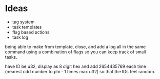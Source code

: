 # Ideas

- tag system
- task templates
- flag based actions
- task log

being able to make from template, close, and add a log all in the same command using a combination of flags so you can keep track of small tasks.

have ID be u32, display as 8 digit hex and add 2654435769 each time (nearest odd number to phi - 1 times max u32) so that the IDs feel random.
